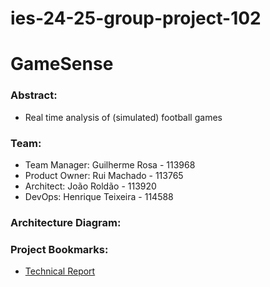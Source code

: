 # ies-24-25-group-project-102
# GameSense

### Abstract:
- Real time analysis of (simulated) football games

### Team:
- Team Manager: Guilherme Rosa - 113968
- Product Owner: Rui Machado - 113765
- Architect: João Roldão - 113920
- DevOps: Henrique Teixeira - 114588

### Architecture Diagram:

### Project Bookmarks:
- [Technical Report](https://docs.google.com/document/d/1ShyG023BwzGgTdLGd-wppgWDVnRndzM5M40w4o_uaCE/edit?usp=sharing)
